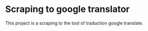 # Scraping to google translator
This project is a scraping to the tool of traduction google translate.
